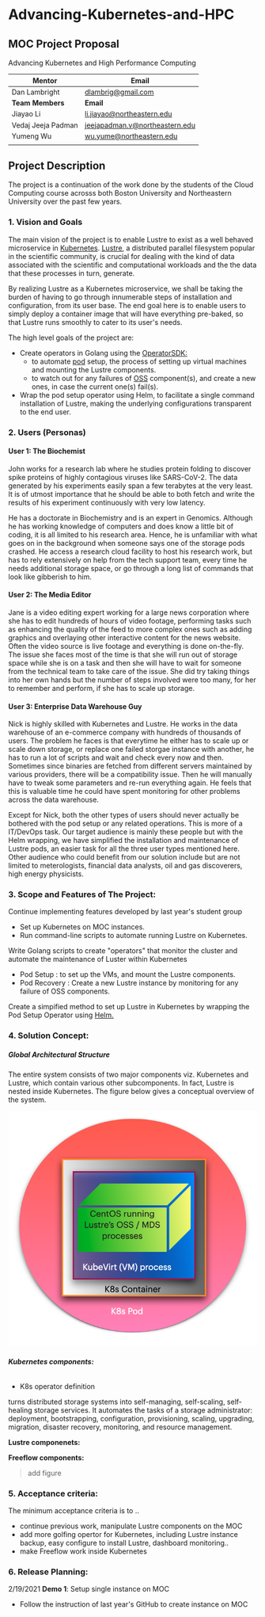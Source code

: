 # Advancing-Kubernetes-and-HPC

## MOC Project Proposal

Advancing Kubernetes and High Performance Computing

| Mentor             | Email                                           |
| ------------------ | ----------------------------------------------- |
| Dan Lambright      | [dlambrig@gmail.com](mailto:dlambrig@gmail.com) |
| **Team Members**   | **Email**                                       |
| Jiayao Li          | li.jiayao@northeastern.edu                      |
| Vedaj Jeeja Padman | jeejapadman.v@northeastern.edu                  |
| Yumeng Wu          | wu.yume@northeastern.edu                        |
|                    |                                                 |

## Project Description

The project is a continuation of the work done by the students of the Cloud Computing course acrosss both Boston University and Northeastern University over the past few years.

### 1. Vision and Goals

The main vision of the project is to enable Lustre to exist as a well behaved microservice in [Kubernetes](https://kubernetes.io/docs/concepts/overview/what-is-kubernetes/). [Lustre](http://wiki.lustre.org/Main_Page), a distributed parallel filesystem popular in the scientific community, is crucial for dealing with the kind of data associated with the scientific and computational workloads and the the data that these processes in turn, generate.

By realizing Lustre as a Kubernetes microservice, we shall be taking the burden of having to go through innumerable steps of installation and configuration, from its user base. The end goal here is to enable users to simply deploy a container image that will have everything pre-baked, so that Lustre runs smoothly to cater to its user's needs.

The high level goals of the project are:

- Create operators in Golang using the [OperatorSDK:](https://sdk.operatorframework.io) 
  - to automate [pod](https://kubernetes.io/docs/concepts/workloads/pods/) setup, the process of setting up virtual machines and mounting the Lustre components. 
  - to watch out for any failures of  [OSS](https://wiki.lustre.org/Lustre_Object_Storage_Service_(OSS)) component(s), and create a new ones, in case the current one(s) fail(s).
- Wrap the pod setup operator using Helm, to facilitate a single command installation of Lustre, making the underlying configurations transparent to the end user. 

### 2. Users (Personas)

#### User 1: The Biochemist

John works for a research lab where he studies protein folding to discover spike proteins of highly contagious viruses like SARS-CoV-2. The data generated by his experiments easily span a few terabytes at the very least. It is of utmost importance that he should be able to both fetch and write the results of his experiment continuously with very low latency. 

He has a doctorate in Biochemistry and is an expert in Genomics.  Although he has working knowledge of computers and does know a little bit of coding,  it is all limited to his research area. Hence, he is unfamiliar with what goes on in the background when someone says one of the storage pods crashed.    He access a research cloud facility to host his research work, but has to rely extensively on help from the tech support team, every time he needs additional storage space, or go through a long list of commands that look like gibberish to him. 

#### User 2: The Media Editor

Jane is a video editing expert working for a large news corporation where she has to edit hundreds of hours of video footage, performing tasks such as enhancing the quality of the feed to more complex ones such as adding graphics and overlaying other interactive content for the news website. Often the video source is live footage and everything is done on-the-fly. The issue she faces most of the time is that she will run out of storage space while she is on a task and then she will have to wait for someone from the technical team to take care of the issue. She did try taking things into her own hands but the number of steps involved were too many, for her to remember and perform, if she has to scale up storage.  



#### User 3: Enterprise Data Warehouse Guy

Nick is highly skilled with Kubernetes and Lustre. He works in the data warehouse of an e-commerce company with hundreds of thousands of users. The problem he faces is that everytime he either has to scale up or scale down storage, or replace one failed storgae instance with another, he has to run a lot of scripts and wait and check every now and then. Sometimes since binaries are fetched from different servers maintained by various providers, there will be a compatibility issue. Then he will manually have to tweak some parameters and re-run everything again. He feels that this is valuable time he could have spent monitoring for other problems across the data warehouse.

Except for Nick, both the other types of users should never actually be bothered with the pod setup or any related operations. This is more of a IT/DevOps task. Our target audience is mainly these people but with the Helm wrapping, we have simplified the installation and maintenance of Lustre pods, an easier task for all the three user types mentioned here. Other audience who could benefit from our solution include but are not limited to meterologists, financial data analysts, oil and gas discoverers, high energy physicists.

### 3. Scope and Features of The Project:

Continue implementing features developed by last year's student group

- Set up Kubernetes on MOC instances.
- Run command-line scripts to automate running Lustre on Kubernetes.

Write Golang scripts to create "operators" that monitor the cluster and automate the maintenance of Luster within Kubernetes

- Pod Setup : to set up the VMs, and mount the Lustre components.
- Pod Recovery : Create a new Lustre instance by monitoring for any failure of OSS components.

Create a simpified method to set up Lustre in Kubernetes by wrapping the Pod Setup Operator using [Helm.](https://helm.sh)

### 4. Solution Concept:

##### Global Architectural Structure

The entire system consists of two major components viz. Kubernetes and Lustre,  which contain various other subcomponents. In fact, Lustre is nested inside Kubernetes. The figure below gives a conceptual overview of the system. 

![LustreInKubeVirt](README.assets/LustreInKubeVirt.png)

###### **Kubernetes  components:**

- K8s operator definition 

turns distributed storage systems into self-managing, self-scaling, self-healing storage services. It automates the tasks of a storage administrator: deployment, bootstrapping, configuration, provisioning, scaling, upgrading, migration, disaster recovery, monitoring, and resource management.

**Lustre componenets:** 

**Freeflow components:**

>  add figure

### 5. Acceptance criteria:

The minimum acceptance criteria is to ..

- continue previous work, manipulate Lustre components on the MOC
- add more golfing opertor for Kubernetes, including Lustre instance backup, easy configure to install Lustre, dashboard monitoring..
- make Freeflow work inside Kubernetes

### 6. Release Planning:

2/19/2021 **Demo 1**: Setup single instance on MOC

- Follow the instruction of last year's GitHub to create instance on MOC

